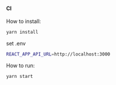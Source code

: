 #### Cl

How to install:

```sh
yarn install

```

set .env

```sh
REACT_APP_API_URL=http://localhost:3000
```

How to run:

```sh
yarn start
```
